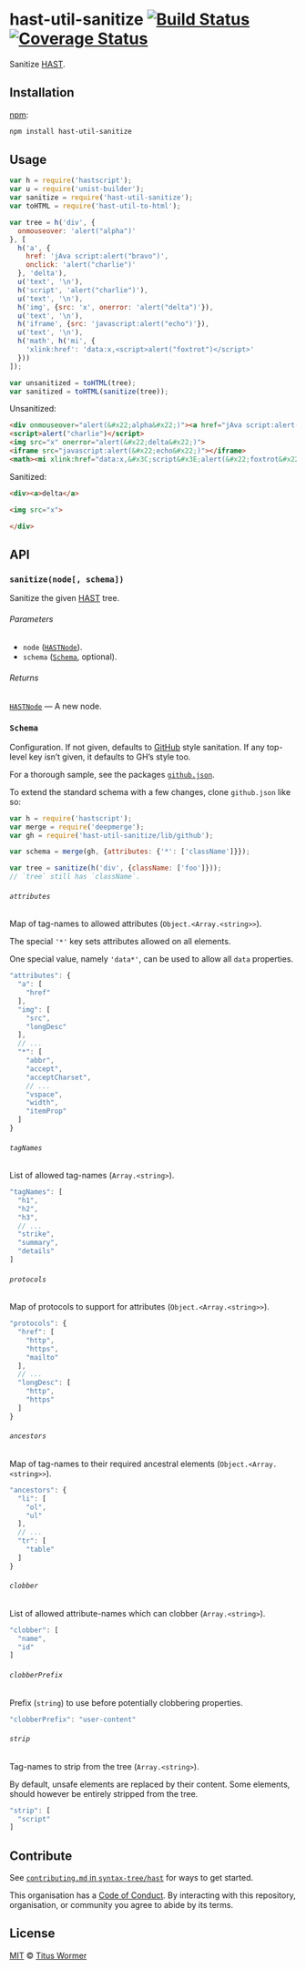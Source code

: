 # hast-util-sanitize [![Build Status][travis-badge]][travis] [![Coverage Status][codecov-badge]][codecov]

Sanitize [HAST][].

## Installation

[npm][]:

```bash
npm install hast-util-sanitize
```

## Usage

```javascript
var h = require('hastscript');
var u = require('unist-builder');
var sanitize = require('hast-util-sanitize');
var toHTML = require('hast-util-to-html');

var tree = h('div', {
  onmouseover: 'alert("alpha")'
}, [
  h('a', {
    href: 'jAva script:alert("bravo")',
    onclick: 'alert("charlie")'
  }, 'delta'),
  u('text', '\n'),
  h('script', 'alert("charlie")'),
  u('text', '\n'),
  h('img', {src: 'x', onerror: 'alert("delta")'}),
  u('text', '\n'),
  h('iframe', {src: 'javascript:alert("echo")'}),
  u('text', '\n'),
  h('math', h('mi', {
    'xlink:href': 'data:x,<script>alert("foxtrot")</script>'
  }))
]);

var unsanitized = toHTML(tree);
var sanitized = toHTML(sanitize(tree));
```

Unsanitized:

```html
<div onmouseover="alert(&#x22;alpha&#x22;)"><a href="jAva script:alert(&#x22;bravo&#x22;)" onclick="alert(&#x22;charlie&#x22;)">delta</a>
<script>alert("charlie")</script>
<img src="x" onerror="alert(&#x22;delta&#x22;)">
<iframe src="javascript:alert(&#x22;echo&#x22;)"></iframe>
<math><mi xlink:href="data:x,&#x3C;script&#x3E;alert(&#x22;foxtrot&#x22;)&#x3C;/script&#x3E;"></mi></math></div>
```

Sanitized:

```html
<div><a>delta</a>

<img src="x">

</div>
```

## API

### `sanitize(node[, schema])`

Sanitize the given [HAST][] tree.

###### Parameters

*   `node` ([`HASTNode`][hast]).
*   `schema` ([`Schema`][schema], optional).

###### Returns

[`HASTNode`][hast] — A new node.

### `Schema`

Configuration.  If not given, defaults to [GitHub][] style sanitation.
If any top-level key isn’t given, it defaults to GH’s style too.

For a thorough sample, see the packages [`github.json`][schema-github].

To extend the standard schema with a few changes, clone `github.json`
like so:

```js
var h = require('hastscript');
var merge = require('deepmerge');
var gh = require('hast-util-sanitize/lib/github');

var schema = merge(gh, {attributes: {'*': ['className']}});

var tree = sanitize(h('div', {className: ['foo']}));
// `tree` still has `className`.
```

###### `attributes`

Map of tag-names to allowed attributes (`Object.<Array.<string>>`).

The special `'*'` key sets attributes allowed on all elements.

One special value, namely `'data*'`, can be used to allow all `data`
properties.

```js
"attributes": {
  "a": [
    "href"
  ],
  "img": [
    "src",
    "longDesc"
  ],
  // ...
  "*": [
    "abbr",
    "accept",
    "acceptCharset",
    // ...
    "vspace",
    "width",
    "itemProp"
  ]
}
```

###### `tagNames`

List of allowed tag-names (`Array.<string>`).

```js
"tagNames": [
  "h1",
  "h2",
  "h3",
  // ...
  "strike",
  "summary",
  "details"
]
```

###### `protocols`

Map of protocols to support for attributes (`Object.<Array.<string>>`).

```js
"protocols": {
  "href": [
    "http",
    "https",
    "mailto"
  ],
  // ...
  "longDesc": [
    "http",
    "https"
  ]
}
```

###### `ancestors`

Map of tag-names to their required ancestral elements
(`Object.<Array.<string>>`).

```js
"ancestors": {
  "li": [
    "ol",
    "ul"
  ],
  // ...
  "tr": [
    "table"
  ]
}
```

###### `clobber`

List of allowed attribute-names which can clobber (`Array.<string>`).

```js
"clobber": [
  "name",
  "id"
]
```

###### `clobberPrefix`

Prefix (`string`) to use before potentially clobbering properties.

```js
"clobberPrefix": "user-content"
```

###### `strip`

Tag-names to strip from the tree (`Array.<string>`).

By default, unsafe elements are replaced by their content.  Some elements,
should however be entirely stripped from the tree.

```js
"strip": [
  "script"
]
```

## Contribute

See [`contributing.md` in `syntax-tree/hast`][contributing] for ways to get
started.

This organisation has a [Code of Conduct][coc].  By interacting with this
repository, organisation, or community you agree to abide by its terms.

## License

[MIT][license] © [Titus Wormer][author]

<!-- Definitions -->

[travis-badge]: https://img.shields.io/travis/syntax-tree/hast-util-sanitize.svg

[travis]: https://travis-ci.org/syntax-tree/hast-util-sanitize

[codecov-badge]: https://img.shields.io/codecov/c/github/syntax-tree/hast-util-sanitize.svg

[codecov]: https://codecov.io/github/syntax-tree/hast-util-sanitize

[npm]: https://docs.npmjs.com/cli/install

[license]: LICENSE

[author]: http://wooorm.com

[hast]: https://github.com/syntax-tree/hast

[schema]: #schema

[github]: https://github.com/jch/html-pipeline/blob/master/lib/html/pipeline/sanitization_filter.rb

[schema-github]: lib/github.json

[contributing]: https://github.com/syntax-tree/hast/blob/master/contributing.md

[coc]: https://github.com/syntax-tree/hast/blob/master/code-of-conduct.md
